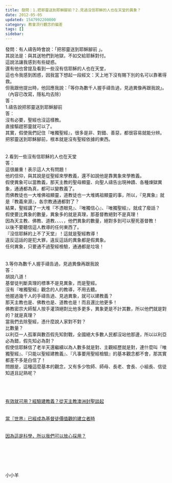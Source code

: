 ```yaml
---
title: 發問：1.把邪靈送到耶穌腳前？2.見過沒信耶穌的人也在天堂的異象？
date: 2012-05-05
updated: 1547992200000
category: 教會流行觀念的偏差
tags: []
sidebar: 
---
```


<p>發問：有人禱告時會說：「把邪靈送到耶穌腳前 」。<br/>其說法是：與其送牠們到地獄，不如交給耶穌對付。<br/>這說法讓我感到有些疑惑。 <br/>還有他也曾提及看到一些沒有信耶穌的人也在天堂，<br/>這也令我感到困惑，因我當下想起一段經文：天上地下沒有賜下別的名可以靠著得救。<br/>但我跟他提出時，他回應我說：「等你為數千人握手禱告過，見過異像再跟我說」。<br/>（內容已改寫，隱私均去除）<br/><!--more-->答：<br/>1.禱告說把邪靈送到耶穌腳前<br/>答：<br/>沒有必要，聖經也沒這樣教。<br/>直接驅趕邪靈就可以了。<br/>其實，假使我們記住『唯獨聖經』，很多是非、對錯、善惡，都很容易就能分辨。<br/>把邪靈送到耶穌腳前，根本就是沒有聖經依據的東西。<br/> <br/> <br/>2.看到一些沒有信耶穌的人也在天堂<br/>答：<br/>這很嚴重！表示這人大有問題！<br/>他的信仰，與其說是從聖經來學教義，還不如說他是靠異象來學教義。<br/>假使異象可以當教義，那天主教的聖母顯靈、向聖人禱告出現神蹟、各種煉獄異象，通通都為真，都可以變教義了。<br/>而佛教徒也一大堆佛祖顯靈，道教徒也一大堆媽祖顯靈的事，所以，『見異象』就是『教義來源』，各宗教通通都對了？<br/>結果，聖經講了一大堆『不憑眼見』、『唯獨信心』、『唯獨聖經』，就成了廢話？<br/>假使要比異象的數量，異象多的就是真理，那基督教絕對不是真理！<br/>因為天主教、佛教、道教、、、、，他們異象的數量，絕對多到可以壓死基督教！<br/>以後不要聽信這人教導的任何東西了。<br/>『沒信耶穌的上不了天堂』！這就是聖經教導！<br/>違反這話的是犯大罪，違反這話的異象都是假異象。<br/>任何異象，只要通不過聖經檢驗，通通都是垃圾！<br/> <br/><br/>3.等你為數千人握手禱告過，見過異像再跟我說<br/>答：<br/>胡說八道！<br/>基督徒判斷真理的標準不是見異象，而是聖經。<br/>沒有『唯獨聖經』觀念的人的教導，不用去聽。<br/> 他握過幾千人的手禱告過、見過異象，就可以建教義？<br/>那天主教也是、佛教也是、道教也是！而且還比他更多！<br/>佛教密宗大師幫人按手灌頂絕對比他多更多，異象更是不計其數，所以他們就是對的？就是真理？<br/>當我們去除聖經，憑什麼說人家對不對？<br/>比數量？<br/>以利亞一人孤軍與數百假先知對戰，全國絕大多數人民都沒站他那邊，所以以利亞必為錯，假先知必為對？<br/>假使信耶穌信了老半天還繼續以為人數多就是對、主觀經歷就是對，連什麼叫『唯獨聖經』、『只能以聖經建教義』、『凡事要用聖經檢驗』的基本觀念都不會，那其實都差不多是白信了！<br/>問題是，這種這麼基本的觀念，又有多少牧師、師母、長老、會長、小組長、信徒知道且記熟呢？<br/> <br/><br/><br/><br/><a href="/posts/269197268">有效就可用？經驗建教義？從天主教澳洲封聖談起 </a><br/><br/><br/><a href="/posts/269194128">當『世界』已經成為基督徒價值觀的建立者時</a><br/><br/><br/><a href="/posts/269192112">因為這是科學，所以我們可以放心採用？ </a><br/><br/><br/><br/><br/><br/><br/>小小羊<br/><br/><br/><br/><br/><br/><br/><br/></p>